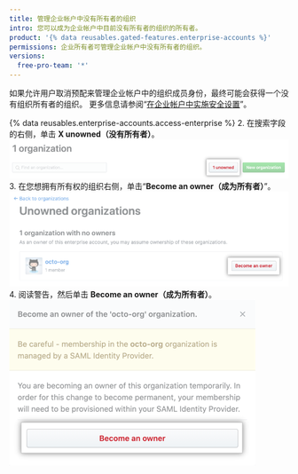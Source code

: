 ```yaml
---
title: 管理企业帐户中没有所有者的组织
intro: 您可以成为企业帐户中目前没有所有者的组织的所有者。
product: '{% data reusables.gated-features.enterprise-accounts %}'
permissions: 企业所有者可管理企业帐户中没有所有者的组织。
versions:
  free-pro-team: '*'
---
```


如果允许用户取消预配来管理企业帐户中的组织成员身份，最终可能会获得一个没有组织所有者的组织。 更多信息请参阅“[在企业帐户中实施安全设置](/github/setting-up-and-managing-your-enterprise/enforcing-security-settings-in-your-enterprise-account#managing-user-provisioning-for-organizations-in-your-enterprise-account)”。

{% data reusables.enterprise-accounts.access-enterprise %}
2. 在搜索字段的右侧，单击 **X unowned（没有所有者）**。 ![用于查看没有所有者的组织的按钮](/assets/images/help/business-accounts/unowned-organizations-button.png)
3. 在您想拥有所有权的组织右侧，单击“**Become an owner（成为所有者）**”。 ![成为所有者按钮](/assets/images/help/business-accounts/become-an-owner-button.png)
4. 阅读警告，然后单击 **Become an owner（成为所有者）**。 ![成为所有者按钮](/assets/images/help/business-accounts/become-an-owner-confirmation.png)
